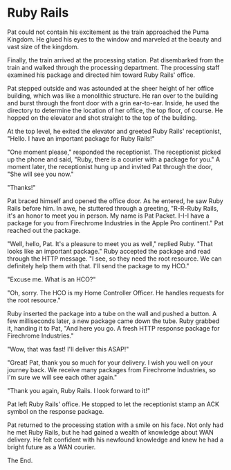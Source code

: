 # Ruby Rails

Pat could not contain his excitement as the train approached the Puma Kingdom.
He glued his eyes to the window and marveled at the beauty and vast size of the
kingdom.

Finally, the train arrived at the processing station. Pat disembarked from the
train and walked through the processing department. The processing staff
examined his package and directed him toward Ruby Rails' office.

Pat stepped outside and was astounded at the sheer height of her office
building, which was like a monolithic structure. He ran over to the building
and burst through the front door with a grin ear-to-ear. Inside, he used the
directory to determine the location of her office, the top floor, of course. He
hopped on the elevator and shot straight to the top of the building.

At the top level, he exited the elevator and greeted Ruby Rails' receptionist,
"Hello. I have an important package for Ruby Rails!"

"One moment please," responded the receptionist. The receptionist picked up the
phone and said, "Ruby, there is a courier with a package for you." A moment
later, the receptionist hung up and invited Pat through the door, "She will see
you now."

"Thanks!"

Pat braced himself and opened the office door. As he entered, he saw Ruby Rails
before him. In awe, he stuttered through a greeting, "R-R-Ruby Rails, it's an
honor to meet you in person. My name is Pat Packet. I-I-I have a package for
you from Firechrome Industries in the Apple Pro continent." Pat reached out the
package.

"Well, hello, Pat. It's a pleasure to meet you as well," replied Ruby. "That
looks like an important package." Ruby accepted the package and read through the
HTTP message. "I see, so they need the root resource. We can definitely help
them with that. I'll send the package to my HCO."

"Excuse me. What is an HCO?"

"Oh, sorry. The HCO is my Home Controller Officer. He handles requests for the
root resource."

Ruby inserted the package into a tube on the wall and pushed a button. A few
milliseconds later, a new package came down the tube. Ruby grabbed it, handing
it to Pat, "And here you go. A fresh HTTP response package for Firechrome
Industries."

"Wow, that was fast! I'll deliver this ASAP!"

"Great! Pat, thank you so much for your delivery. I wish you well on your
journey back. We receive many packages from Firechrome Industries, so I'm sure
we will see each other again."

"Thank you again, Ruby Rails. I look forward to it!"

Pat left Ruby Rails' office. He stopped to let the receptionist stamp an ACK
symbol on the response package.

Pat returned to the processing station with a smile on his face. Not only had he
met Ruby Rails, but he had gained a wealth of knowledge about WAN delivery. He
felt confident with his newfound knowledge and knew he had a bright future as a
WAN courier.

The End.
